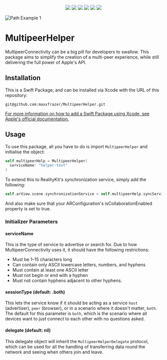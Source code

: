 
<p align="center">
  <img src="https://img.shields.io/github/v/release/maxxfrazer/MultipeerHelper?color=orange&label=SwiftPM&logo=swift"/>
  <img src="https://img.shields.io/badge/platform-iOS%20%7C%20macOS%20%7C%20tvOS-lightgrey"/>
  <img src="https://img.shields.io/badge/Swift-5.2-orange?logo=swift"/>
  <img src="https://img.shields.io/github/license/maxxfrazer/MultipeerHelper"/>
  <img src="https://github.com/maxxfrazer/MultipeerHelper/workflows/build/badge.svg"/>
  <img src="https://github.com/maxxfrazer/MultipeerHelper/workflows/swiftlint/badge.svg"/>
</p>

![Path Example 1](https://github.com/maxxfrazer/MultipeerHelper/blob/master/media/MultipeerHelper-Header.png)

# MultipeerHelper

MultipeerConnectivity can be a big pill for developers to swallow. This package aims to simplify the creation of a multi-peer experience, while still delivering the full power of Apple's API.

## Installation

This is a Swift Package, and can be installed via Xcode with the URL of this repository:

`git@github.com:maxxfrazer/MultipeerHelper.git`

[For more information on how to add a Swift Package using Xcode, see Apple's official documentation.](https://developer.apple.com/documentation/xcode/adding_package_dependencies_to_your_app)


## Usage

To use this package, all you have to do is import `MultipeerHelper` and initialise the object:

```swift
self.multipeerHelp = MultipeerHelper(
  serviceName: "helper-test"
)
```

To extend this to RealityKit's synchronization service, simply add the following:

```swift
self.arView.scene.synchronizationService = self.multipeerHelp.syncService
```

And also make sure that your ARConfiguration's isCollaborationEnabled property is set to true.

### Initializer Parameters

#### serviceName
This is the type of service to advertise or search for. Due to how MultipeerConnectivity uses it, it should have the following restrictions:
 - Must be 1–15 characters long
 - Can contain only ASCII lowercase letters, numbers, and hyphens
 - Must contain at least one ASCII letter
 - Must not begin or end with a hyphen
 - Must not contain hyphens adjacent to other hyphens.

#### sessionType (default: .both)
This lets the service know if it should be acting as a service `host` (advertiser), `peer` (browser), or in a scenario where it doesn't matter, `both`. The default for this parameter is `both`, which is the scenario where all devices want to just connect to each other with no questions asked.

#### delegate (default: nil)
This delegate object will inherit the `MultipeerHelperDelegate` protocol, which can be used for all the handling of transferring data round the network and seeing when others join and leave.
